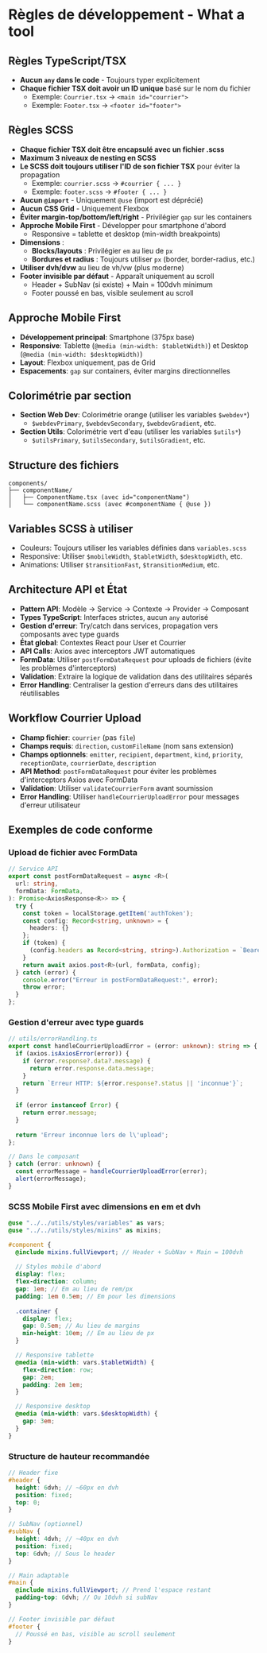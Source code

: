 # Règles de développement - What a tool

## Règles TypeScript/TSX
- **Aucun `any` dans le code** - Toujours typer explicitement
- **Chaque fichier TSX doit avoir un ID unique** basé sur le nom du fichier
  - Exemple: `Courrier.tsx` → `<main id="courrier">`
  - Exemple: `Footer.tsx` → `<footer id="footer">`

## Règles SCSS
- **Chaque fichier TSX doit être encapsulé avec un fichier .scss**
- **Maximum 3 niveaux de nesting en SCSS**
- **Le SCSS doit toujours utiliser l'ID de son fichier TSX** pour éviter la propagation
  - Exemple: `courrier.scss` → `#courrier { ... }`
  - Exemple: `footer.scss` → `#footer { ... }`
- **Aucun `@import`** - Uniquement `@use` (import est déprécié)
- **Aucun CSS Grid** - Uniquement Flexbox
- **Éviter margin-top/bottom/left/right** - Privilégier `gap` sur les containers
- **Approche Mobile First** - Développer pour smartphone d'abord
  - Responsive = tablette et desktop (min-width breakpoints)
- **Dimensions** :
  - **Blocks/layouts** : Privilégier `em` au lieu de `px` 
  - **Bordures et radius** : Toujours utiliser `px` (border, border-radius, etc.)
- **Utiliser dvh/dvw** au lieu de vh/vw (plus moderne)
- **Footer invisible par défaut** - Apparaît uniquement au scroll
  - Header + SubNav (si existe) + Main = 100dvh minimum
  - Footer poussé en bas, visible seulement au scroll

## Approche Mobile First
- **Développement principal**: Smartphone (375px base)
- **Responsive**: Tablette (`@media (min-width: $tabletWidth)`) et Desktop (`@media (min-width: $desktopWidth)`)
- **Layout**: Flexbox uniquement, pas de Grid
- **Espacements**: `gap` sur containers, éviter margins directionnelles

## Colorimétrie par section
- **Section Web Dev**: Colorimétrie orange (utiliser les variables `$webdev*`)
  - `$webdevPrimary`, `$webdevSecondary`, `$webdevGradient`, etc.
- **Section Utils**: Colorimétrie vert d'eau (utiliser les variables `$utils*`)
  - `$utilsPrimary`, `$utilsSecondary`, `$utilsGradient`, etc.

## Structure des fichiers
```
components/
├── componentName/
│   ├── ComponentName.tsx (avec id="componentName")
│   └── componentName.scss (avec #componentName { @use })
```

## Variables SCSS à utiliser
- Couleurs: Toujours utiliser les variables définies dans `variables.scss`
- Responsive: Utiliser `$mobileWidth`, `$tabletWidth`, `$desktopWidth`, etc.
- Animations: Utiliser `$transitionFast`, `$transitionMedium`, etc.

## Architecture API et État
- **Pattern API**: Modèle → Service → Contexte → Provider → Composant
- **Types TypeScript**: Interfaces strictes, aucun `any` autorisé
- **Gestion d'erreur**: Try/catch dans services, propagation vers composants avec type guards
- **État global**: Contextes React pour User et Courrier
- **API Calls**: Axios avec interceptors JWT automatiques
- **FormData**: Utiliser `postFormDataRequest` pour uploads de fichiers (évite les problèmes d'interceptors)
- **Validation**: Extraire la logique de validation dans des utilitaires séparés
- **Error Handling**: Centraliser la gestion d'erreurs dans des utilitaires réutilisables

## Workflow Courrier Upload
- **Champ fichier**: `courrier` (pas `file`)
- **Champs requis**: `direction`, `customFileName` (nom sans extension)
- **Champs optionnels**: `emitter`, `recipient`, `department`, `kind`, `priority`, `receptionDate`, `courrierDate`, `description`
- **API Method**: `postFormDataRequest` pour éviter les problèmes d'interceptors Axios avec FormData
- **Validation**: Utiliser `validateCourrierForm` avant soumission
- **Error Handling**: Utiliser `handleCourrierUploadError` pour messages d'erreur utilisateur

## Exemples de code conforme

### Upload de fichier avec FormData
```typescript
// Service API
export const postFormDataRequest = async <R>(
  url: string,
  formData: FormData,
): Promise<AxiosResponse<R>> => {
  try {
    const token = localStorage.getItem('authToken');
    const config: Record<string, unknown> = {
      headers: {}
    };
    if (token) {
      (config.headers as Record<string, string>).Authorization = `Bearer ${token}`;
    }
    return await axios.post<R>(url, formData, config);
  } catch (error) {
    console.error("Erreur in postFormDataRequest:", error);
    throw error;
  }
};
```

### Gestion d'erreur avec type guards
```typescript
// utils/errorHandling.ts
export const handleCourrierUploadError = (error: unknown): string => {
  if (axios.isAxiosError(error)) {
    if (error.response?.data?.message) {
      return error.response.data.message;
    }
    return `Erreur HTTP: ${error.response?.status || 'inconnue'}`;
  }
  
  if (error instanceof Error) {
    return error.message;
  }
  
  return 'Erreur inconnue lors de l\'upload';
};

// Dans le composant
} catch (error: unknown) {
  const errorMessage = handleCourrierUploadError(error);
  alert(errorMessage);
}
```

### SCSS Mobile First avec dimensions en em et dvh
```scss
@use "../../utils/styles/variables" as vars;
@use "../../utils/styles/mixins" as mixins;

#component {
  @include mixins.fullViewport; // Header + SubNav + Main = 100dvh
  
  // Styles mobile d'abord
  display: flex;
  flex-direction: column;
  gap: 1em; // Em au lieu de rem/px
  padding: 1em 0.5em; // Em pour les dimensions
  
  .container {
    display: flex;
    gap: 0.5em; // Au lieu de margins
    min-height: 10em; // Em au lieu de px
  }

  // Responsive tablette
  @media (min-width: vars.$tabletWidth) {
    flex-direction: row;
    gap: 2em;
    padding: 2em 1em;
  }

  // Responsive desktop  
  @media (min-width: vars.$desktopWidth) {
    gap: 3em;
  }
}
```

### Structure de hauteur recommandée
```scss
// Header fixe
#header {
  height: 6dvh; // ~60px en dvh
  position: fixed;
  top: 0;
}

// SubNav (optionnel)
#subNav {
  height: 4dvh; // ~40px en dvh  
  position: fixed;
  top: 6dvh; // Sous le header
}

// Main adaptable
#main {
  @include mixins.fullViewport; // Prend l'espace restant
  padding-top: 6dvh; // Ou 10dvh si subNav
}

// Footer invisible par défaut
#footer {
  // Poussé en bas, visible au scroll seulement
}
```